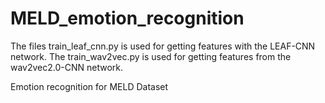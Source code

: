 # MELD_emotion_recognition

The files train_leaf_cnn.py is used for getting features with the LEAF-CNN network. The train_wav2vec.py is used for getting features from the wav2vec2.0-CNN
network.


Emotion recognition for MELD Dataset
